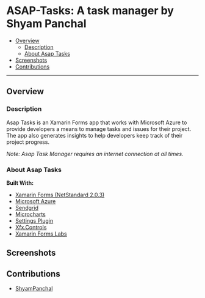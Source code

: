 # ASAP-Tasks: A task manager by Shyam Panchal

 - [Overview](#overview)
     - [Description](#description)
	 - [About Asap Tasks](#about-asap-tasks)
 - [Screenshots](#screenshots)
 - [Contributions](#contributions)

-----

## Overview

### Description

Asap Tasks is an Xamarin Forms app that works with Microsoft Azure to provide developers a means to manage tasks and issues for their project. The app also generates insights to help developers keep track of their project progress.

*Note: Asap Task Manager requires an internet connection at all times.*

### About Asap Tasks

**Built With:**

* [Xamarin Forms (NetStandard 2.0.3)](https://docs.microsoft.com/en-us/xamarin/xamarin-forms/)
* [Microsoft Azure](https://azure.microsoft.com/en-us/)
* [Sendgrid](https://sendgrid.com/)
* [Microcharts](https://github.com/aloisdeniel/Microcharts)
* [Settings Plugin](https://github.com/jamesmontemagno/SettingsPlugin)
* [Xfx.Controls](https://github.com/XamFormsExtended/Xfx.Controls/blob/master/readme.md#ios)
* [Xamarin Forms Labs](https://github.com/XLabs/Xamarin-Forms-Labs)

## Screenshots

## Contributions

* [ShyamPanchal](https://github.com/ShyamPanchal)